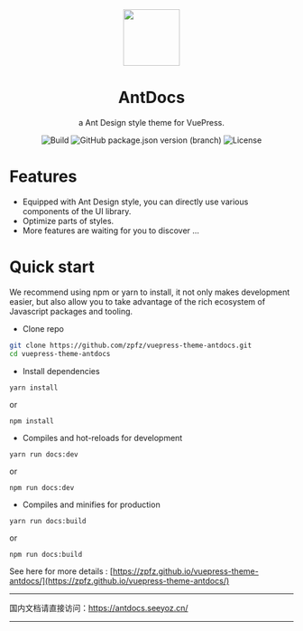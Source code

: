 <div align=center><img src="https://s2.ax1x.com/2020/02/27/3aIcDK.png" height = "100" div align=center /></div>
<h1 align="center">AntDocs</h1>
<div align="center">

a Ant Design style theme for VuePress.

![Build](https://img.shields.io/badge/build-passing-brightgreen?style=flat-square) ![GitHub package.json version (branch)](https://img.shields.io/github/package-json/v/zpfz/vuepress-theme-antdocs/master?style=flat-square) ![License](https://img.shields.io/github/license/zpfz/vuepress-theme-antdocs?style=flat-square)

</div>

# Features
- Equipped with Ant Design style, you can directly use various components of the UI library.
- Optimize parts of styles.
- More features are waiting for you to discover ...

# Quick start
We recommend using npm or yarn to install, it not only makes development easier, but also allow you to take advantage of the rich ecosystem of Javascript packages and tooling.

- Clone repo
```bash
git clone https://github.com/zpfz/vuepress-theme-antdocs.git
cd vuepress-theme-antdocs
```

- Install dependencies
```
yarn install
```
or
```
npm install
```

- Compiles and hot-reloads for development
```
yarn run docs:dev
```
or
```
npm run docs:dev
```

- Compiles and minifies for production
```
yarn run docs:build
```
or
```
npm run docs:build
```
See here for more details : [https://zpfz.github.io/vuepress-theme-antdocs/](https://zpfz.github.io/vuepress-theme-antdocs/)

---

国内文档请直接访问：https://antdocs.seeyoz.cn/

---